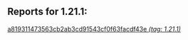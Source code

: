 <h2>Reports for 1.21.1:</h2>
<p>
<a href="a819311473563cb2ab3cd91543cf0f63facdf43e">a819311473563cb2ab3cd91543cf0f63facdf43e <em>(tag: 1.21.1)</em></a><br/>
